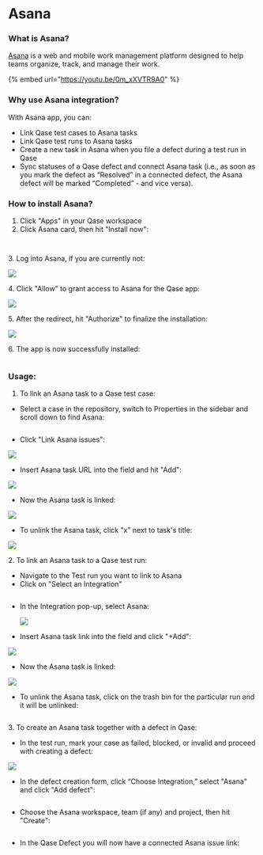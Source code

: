 # Asana

### What is Asana?

[Asana](https://asana.com/) is a web and mobile work management platform designed to help teams organize, track, and manage their work.



{% embed url="https://youtu.be/0m_xXVTR9A0" %}



### Why use Asana integration?

With Asana app, you can:

* Link Qase test cases to Asana tasks
* Link Qase test runs to Asana tasks
* Create a new task in Asana when you file a defect during a test run in Qase
* Sync statuses of a Qase defect and connect Asana task (i.e., as soon as you mark the defect as “Resolved” in a connected defect, the Asana defect will be marked “Completed” - and vice versa).

### How to install Asana? <a href="#h_9b21192970" id="h_9b21192970"></a>

1. Click "Apps" in your Qase workspace
2. Click Asana card, then hit "Install now":

<figure><img src="https://qase.intercom-attachments-7.com/i/o/597127345/736f3f84ddb8e5e249f1032d/qSLLqPMHt3Xh9-wvAZ7qczpKioIZhIjN6COYaDYTbv1q9RtN9hkaK9zSJd8l5QsRWMnc5g0LZa260aqfwBsZTo6SVjxpVzeifUqGxkYJBybnBs10iCIOooSqJ11rWhSXWYcZHtIWEkTtKmV2-8BlSDd-xyj1LR2zCI9GoPvZmgXHhvAS7dB5wh173w" alt=""><figcaption></figcaption></figure>

<figure><img src="https://qase.intercom-attachments-7.com/i/o/597127349/fd7f5c6c4ab725ebd94d6bf2/yodhIvvLja8DwTmaxRyvquHM3W0NMx_KxPqyeYfxits_PVbqei-98Fywd_JG3wyit2Nf8orF6fB7XUPjLCWjwcCteq5iyI0esizwOoo4YpQmbTeVU25B7wGgncvxo_l_ouV4YB0-nhHZODxlUwUNr2MqdxnTvcWszP2iy-wrGzyWXzk64afO340vCQ" alt=""><figcaption></figcaption></figure>

3\. Log into Asana, if you are currently not:

[![](https://qase.intercom-attachments-7.com/i/o/597127351/06cf652ec6d2b374cf9472b9/T-vC9lxMVwCn0bA\_atAtpQbGj8PCJwN9fjqNNP6dyUxvSI5DjYRzYQW9U1BbzyBDchbpeN5ZZBOe6iLQr9ns0YIEXn8yBvKev705Orh0oh3vuPqwx5RYWnQHm9f6BGYYqrRRUxIT38aCA\_m09ahsIl4FiSCaKn2xKjcMS-apbIBJ37HpT9x2FkJZYQ)](https://qase.intercom-attachments-7.com/i/o/597127351/06cf652ec6d2b374cf9472b9/T-vC9lxMVwCn0bA\_atAtpQbGj8PCJwN9fjqNNP6dyUxvSI5DjYRzYQW9U1BbzyBDchbpeN5ZZBOe6iLQr9ns0YIEXn8yBvKev705Orh0oh3vuPqwx5RYWnQHm9f6BGYYqrRRUxIT38aCA\_m09ahsIl4FiSCaKn2xKjcMS-apbIBJ37HpT9x2FkJZYQ)

4\. Click "Allow" to grant access to Asana for the Qase app:

[![](https://qase.intercom-attachments-7.com/i/o/597127356/89230571198799ee88115076/5mqPjqDiVC\_0j3pRYAJzYnhnlG5-RsW8CU\_qJbe0Ym8eOi7TFRLNdo3jwzNPYabLrD8c72lLR8C3\_-CvHIP2AjipeQmsqtJNdDWqIrjfD6OZvw2\_j6Hz2W0UM58F2e7Z\_QAOzrKOeiy9LY2j\_7Q8SYAzOkYEaGBU7-putuhe1AQzBrrIZEXlhXsZiQ)](https://qase.intercom-attachments-7.com/i/o/597127356/89230571198799ee88115076/5mqPjqDiVC\_0j3pRYAJzYnhnlG5-RsW8CU\_qJbe0Ym8eOi7TFRLNdo3jwzNPYabLrD8c72lLR8C3\_-CvHIP2AjipeQmsqtJNdDWqIrjfD6OZvw2\_j6Hz2W0UM58F2e7Z\_QAOzrKOeiy9LY2j\_7Q8SYAzOkYEaGBU7-putuhe1AQzBrrIZEXlhXsZiQ)

5\. After the redirect, hit "Authorize" to finalize the installation:

[![](https://qase.intercom-attachments-7.com/i/o/597127357/0183daa0656000b0ad20d9ed/f0wToZEf7XPTxaaNW-u0l-Kw2SnIs\_XHKcFbxl2SgVJJfLPSAZzK4rrE-cm45hF1gpGwax\_QBOQIchFP2jDvyPfVHNsCwsGsxiR570h0K8XDU\_dVXU\_hMh7u4FuoUpf3nqXHkp5JoviThIgcSxOGJ0-UVUWdhlXabmLv2AyZJ1ImXY5az8c5UNDUzg)](https://qase.intercom-attachments-7.com/i/o/597127357/0183daa0656000b0ad20d9ed/f0wToZEf7XPTxaaNW-u0l-Kw2SnIs\_XHKcFbxl2SgVJJfLPSAZzK4rrE-cm45hF1gpGwax\_QBOQIchFP2jDvyPfVHNsCwsGsxiR570h0K8XDU\_dVXU\_hMh7u4FuoUpf3nqXHkp5JoviThIgcSxOGJ0-UVUWdhlXabmLv2AyZJ1ImXY5az8c5UNDUzg)

6\. The app is now successfully installed:

<figure><img src="https://qase.intercom-attachments-7.com/i/o/597127364/1722c835fcfbea273300c2d4/MuFxlN5bKNPtCXWj2oHcwHNx6rileaEeoabp4Mj3FfxR_HNrf3JPImEtEQjPh5pCSDd3SG3FhNX5syYevGEBGK7LqYXqNRBlimO9R1X343-UarAVtLAWCYpJ6C63tcjeAMyhXl1x89zeP68FblCrdV12IMt56NOWt_EZX22dg2__qm6zSDoiDg13aA" alt=""><figcaption></figcaption></figure>

### Usage: <a href="#h_9bb1df5c9c" id="h_9bb1df5c9c"></a>

1. To link an Asana task to a Qase test case:

* Select a case in the repository, switch to Properties in the sidebar and scroll down to find Asana:

<figure><img src="https://qase.intercom-attachments-7.com/i/o/597127368/b8d3f05d58f5f5197a7b6dd5/dlpX1gjHXzqLcOXK65496bFAMyn87Lw6zzI0liiJlkzHnbQwxmgb0H5Mia5S8iscmo_nzyHsPKzM-qF9cz5KzuvJ73bjKnaQ32b6hy71sLzTVYu0ZKS_f8LjwKKzqjqBOEmJvuPEwgXcgV7ICS7ZmV8JBuSQn1FMES-LRRBGPwRmx8d9AdoRy2cILQ" alt=""><figcaption></figcaption></figure>

* Click "Link Asana issues":

[![](https://qase.intercom-attachments-7.com/i/o/597127375/db3e4abeea058b1a08315994/bBUYvqDsDVWJd0Nw39k31QFjATlXnopRVwLCbVvmRMG-tkHuYAyrgnE1bNMkovGZN\_mix1-jM\_756Ve8OpnM2iArw-TwU5N0-AKlEKmLGoYXG5RG3Odnc2JsfmIo6sjo\_oX-cgxq5U2HKhGKNH6zKLekZahnXsoFfmQJoVnmsHEdfznVYfuFHJ90DA)](https://qase.intercom-attachments-7.com/i/o/597127375/db3e4abeea058b1a08315994/bBUYvqDsDVWJd0Nw39k31QFjATlXnopRVwLCbVvmRMG-tkHuYAyrgnE1bNMkovGZN\_mix1-jM\_756Ve8OpnM2iArw-TwU5N0-AKlEKmLGoYXG5RG3Odnc2JsfmIo6sjo\_oX-cgxq5U2HKhGKNH6zKLekZahnXsoFfmQJoVnmsHEdfznVYfuFHJ90DA)

* Insert Asana task URL into the field and hit "Add":

[![](https://qase.intercom-attachments-7.com/i/o/597127381/b04ab589a180e02a6080c58a/nfngyV-2Eal0bf2B4I3y3zeyCCbu83DDuHQiegMdxNkeKdxWwK\_qOum2nhDgZfr2Zo-zBJeq6fieC6GQ649ktXKzgO2nM94WUNBKzD8YNOYsbzAIWlh3Phs9UQwa4HkFeNos3ysGi6gtgsa2FwDUT3Kh21HOFKFtkOKXEbnr8j755TXPBpmE-15XUQ)](https://qase.intercom-attachments-7.com/i/o/597127381/b04ab589a180e02a6080c58a/nfngyV-2Eal0bf2B4I3y3zeyCCbu83DDuHQiegMdxNkeKdxWwK\_qOum2nhDgZfr2Zo-zBJeq6fieC6GQ649ktXKzgO2nM94WUNBKzD8YNOYsbzAIWlh3Phs9UQwa4HkFeNos3ysGi6gtgsa2FwDUT3Kh21HOFKFtkOKXEbnr8j755TXPBpmE-15XUQ)

* Now the Asana task is linked:

[![](https://qase.intercom-attachments-7.com/i/o/597127383/a7870b12add679b9a483f12b/nJJ9vFKVgZKZfJ99Fx4PzTKjV5R2Em0dEsP9a6CmXn-ZVVPGNDkZ\_HSThM9j61i7eytUHSVjf6wKZLgG6-5BJfj8IFFbkQ-88SvOpswXj2gYSjapl3iUCaDIEfy2CWWD0cy14U-W-UiCKftFuf4ib8Mga7zM1f9rm1urtcnsYnaA9Ck1OTk2EeTSdA)](https://qase.intercom-attachments-7.com/i/o/597127383/a7870b12add679b9a483f12b/nJJ9vFKVgZKZfJ99Fx4PzTKjV5R2Em0dEsP9a6CmXn-ZVVPGNDkZ\_HSThM9j61i7eytUHSVjf6wKZLgG6-5BJfj8IFFbkQ-88SvOpswXj2gYSjapl3iUCaDIEfy2CWWD0cy14U-W-UiCKftFuf4ib8Mga7zM1f9rm1urtcnsYnaA9Ck1OTk2EeTSdA)

* To unlink the Asana task, click "x" next to task's title:

[![](https://qase.intercom-attachments-7.com/i/o/597127387/1f1defaf4093d57fd18ac207/kMyTs8UhGYo5Ii\_k\_VfnYSYesXY1Ny2ReLpkN7C-jAq1B\_v7aLvIpI8E2RumIp5L0cKTDZlxaVzik9Mcehxk2AZUU3hOiTdy52cGYhT\_qOjybuKKllRvwNdRaxmJu9e8V\_2xfwtazmECGw69HgKV3MC0qU5GYUdJA5Z\_tY9Z98UWU3Eb0DJfFN5HlA)](https://qase.intercom-attachments-7.com/i/o/597127387/1f1defaf4093d57fd18ac207/kMyTs8UhGYo5Ii\_k\_VfnYSYesXY1Ny2ReLpkN7C-jAq1B\_v7aLvIpI8E2RumIp5L0cKTDZlxaVzik9Mcehxk2AZUU3hOiTdy52cGYhT\_qOjybuKKllRvwNdRaxmJu9e8V\_2xfwtazmECGw69HgKV3MC0qU5GYUdJA5Z\_tY9Z98UWU3Eb0DJfFN5HlA)

2\. To link an Asana task to a Qase test run:

* Navigate to the Test run you want to link to Asana
* Click on "Select an Integration"

<figure><img src="https://downloads.intercomcdn.com/i/o/646903006/f00151a42dee55f23e5b9643/image.png" alt=""><figcaption></figcaption></figure>

*   In the Integration pop-up, select Asana:

    [![](https://downloads.intercomcdn.com/i/o/646911759/b3d2aa66f33966456d68745a/image.png)](https://downloads.intercomcdn.com/i/o/646911759/b3d2aa66f33966456d68745a/image.png)
* Insert Asana task link into the field and click "+Add":

[![](https://qase.intercom-attachments-7.com/i/o/597127401/daef8d214a4b33d0fd915fa4/iQxwttge\_3wdP8p\_Sp5ujyQSH1TGOvdDCnZlWNjU4d8CSegI-4kMsgL5ayoT2psWqcXptoin\_4-J4nR7bM4sI9Hxq6BZ3cRmFHycSRAuzUcxJpcc0ztKDeylj46b9\_d1yoWvQwiM-HKdll89NwW\_\_8BopC-CQv0DTj0iuMng7Yar-7-pD6lRchHcmg)](https://qase.intercom-attachments-7.com/i/o/597127401/daef8d214a4b33d0fd915fa4/iQxwttge\_3wdP8p\_Sp5ujyQSH1TGOvdDCnZlWNjU4d8CSegI-4kMsgL5ayoT2psWqcXptoin\_4-J4nR7bM4sI9Hxq6BZ3cRmFHycSRAuzUcxJpcc0ztKDeylj46b9\_d1yoWvQwiM-HKdll89NwW\_\_8BopC-CQv0DTj0iuMng7Yar-7-pD6lRchHcmg)

* Now the Asana task is linked:

[![](https://downloads.intercomcdn.com/i/o/646917112/4ea75c368845532ab2e32cf9/image.png)](https://downloads.intercomcdn.com/i/o/646917112/4ea75c368845532ab2e32cf9/image.png)

* To unlink the Asana task, click on the trash bin for the particular run and it will be unlinked:

<figure><img src="https://downloads.intercomcdn.com/i/o/646917747/43aca057626877c171034d5a/image.png" alt=""><figcaption></figcaption></figure>

3\. To create an Asana task together with a defect in Qase:

* In the test run, mark your case as failed, blocked, or invalid and proceed with creating a defect:

[![](https://qase.intercom-attachments-7.com/i/o/597127410/96801d6b9ed3f4e22315849d/n8G-mQMgLyc42NDRCm4Np10u7bplHwBpHsUK89RQF9qOXVRLOp9dhi5Q-xAAS25HtmNYMDloCoP7J7TLeYBuzZrgd7VMfrOJApu5mEFN2HqHwnijV3qnDm1DIUQ6MPDNq3Ki6hN5wn35O1KuTBEZ7zlChEY-\_8nTlrXoFkP3UTEctm1I3eT-6FMWxw)](https://qase.intercom-attachments-7.com/i/o/597127410/96801d6b9ed3f4e22315849d/n8G-mQMgLyc42NDRCm4Np10u7bplHwBpHsUK89RQF9qOXVRLOp9dhi5Q-xAAS25HtmNYMDloCoP7J7TLeYBuzZrgd7VMfrOJApu5mEFN2HqHwnijV3qnDm1DIUQ6MPDNq3Ki6hN5wn35O1KuTBEZ7zlChEY-\_8nTlrXoFkP3UTEctm1I3eT-6FMWxw)

* In the defect creation form, click “Choose Integration,” select "Asana" and click "Add defect":

<figure><img src="https://qase.intercom-attachments-7.com/i/o/597127416/f1a9945edef858d25eff9877/msZ3greYxcuJwnGCopF83svK5uOXxUo4GOeDlxgvu5_uxDr7pKHy5M8SlJeX-Py16_MjTztx8Lz60dhUI8J9PQYbPLObcrFizjaNHd5xUMqnfMVHw7D8-CdMwohmO73gVJMrGKiByEZ781bME1ixiQV2zSBAjrfuz0FVNEdeauycG8ENfWjpSda9Jw" alt=""><figcaption></figcaption></figure>

* Choose the Asana workspace, team (if any) and project, then hit "Create":

<figure><img src="https://qase.intercom-attachments-7.com/i/o/597127422/4b2d615ce4a6f8f74f4704c0/z_h33St_eTJJJBWn956QnvPUig_A4IA-JWMm1TymaKq5LajplhELdE_VUwMUv0qTT-xYnUFC1ybBlVN5zeltg-c0_Si47j2lhvtGh8cTlr8n0PAvgL61PzEAa_zCKdNJajb64E1MqblFqzx3oAbcpD3Zo9mrMR5N5OxvQ2qKhRFq5vKuvdoSawnLpg" alt=""><figcaption></figcaption></figure>

* In the Qase Defect you will now have a connected Asana issue link:

<figure><img src="https://qase.intercom-attachments-7.com/i/o/597127428/82abdab6e5ee3dd9dcf5028b/pGFtfSoy_qv4xnptaHabo9mfiUzkwY-wdt3MkI3uCUvvwRtNlzdXcMqJzIg89g4_fuQAunTvN0MRok_5W-IeEXNkvmgqsf5Kf50PYPK-mKxJSiWvWB1cywr17Kcmi0w9i7OBzWgZ6YzvbjLOj71Hbh9lziSr9Ke5FlDzNPM7-2IvtI42yAxl5qQkQg" alt=""><figcaption></figcaption></figure>

<figure><img src="https://qase.intercom-attachments-7.com/i/o/597127435/6c82cdcb09ff2f71453e04c7/1tWw3Kx4qg2xSIQxHvCIFRVfBlFPkWuDRUaMcZJWAYNDuqdxqtMPZJKnzgqzWFbmQr_A4fbFmuHA4WFubonAEM7kNB4J-UUFk2NeHhQnQm0n7qkTRxWAHVknwMlK4iDpHYPoAMVgETKIls7jjicJLWuDLT4ttc81auhyCiNnLnxFKIYaECxjgqPqSg" alt=""><figcaption></figcaption></figure>
